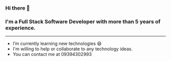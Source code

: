 ### Hi there 👋

### I'm a Full Stack Software Developer with more than 5 years of experience.

---

 - I’m currently learning new technologies :smile:
 - I'm willing to help or collaborate to any technology ideas.
 - You can contact me at 09394302993

<!--
**bas19/bas19** is a ✨ _special_ ✨ repository because its `README.md` (this file) appears on your GitHub profile.

Here are some ideas to get you started:

- 🔭 I’m currently working on ...
- 🌱 I’m currently learning ...
- 👯 I’m looking to collaborate on ...
- 🤔 I’m looking for help with ...
- 💬 Ask me about ...
- 📫 How to reach me: ...
- 😄 Pronouns: ...
- ⚡ Fun fact: ...
-->

